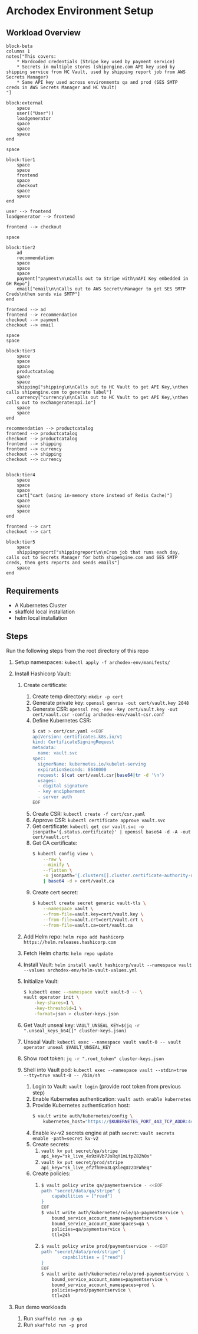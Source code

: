 # Archodex Environment Setup

## Workload Overview
```mermaid
block-beta
columns 1
notes["This covers:
    * Hardcoded credentials (Stripe key used by payment service)
    * Secrets in multiple stores (shipengine.com API key used by shipping service from HC Vault, used by shipping report job from AWS Secrets Manager)
    * Same API key used across environments qa and prod (SES SMTP creds in AWS Secrets Manager and HC Vault)
"]

block:external
    space
    user(("User"))
    loadgenerator
    space
    space
    space
end

space

block:tier1
    space
    space
    frontend
    space
    checkout
    space
    space
end

user --> frontend
loadgenerator --> frontend

frontend --> checkout

space

block:tier2
    ad
    recommendation
    space
    space
    space
    payment["payment\n\nCalls out to Stripe with\nAPI Key embedded in GH Repo"]
    email["email\n\nCalls out to AWS Secret\nManager to get SES SMTP Creds\nthen sends via SMTP"]
end

frontend --> ad
frontend --> recommendation
checkout --> payment
checkout --> email

space
space

block:tier3
    space
    space
    space
    productcatalog
    space
    space
    shipping["shipping\n\nCalls out to HC Vault to get API Key,\nthen calls shipengine.com to generate label"]
    currency["currency\n\nCalls out to HC Vault to get API Key,\nthen calls out to exchangeratesapi.io"]
    space
    space
end

recommendation --> productcatalog
frontend --> productcatalog
checkout --> productcatalog
frontend --> shipping
frontend --> currency
checkout --> shipping
checkout --> currency


block:tier4
    space
    space
    space
    cart["cart (using in-memory store instead of Redis Cache)"]
    space
    space
    space
end

frontend --> cart
checkout --> cart

block:tier5
    space
    shippingreport["shippingreport\n\nCron job that runs each day, calls out to Secrets Manager for both shipengine.com and SES SMTP creds, then gets reports and sends emails"]
    space
end
```

## Requirements
* A Kubernetes Cluster
* skaffold local installation
* helm local installation

## Steps
Run the following steps from the root directory of this repo

1. Setup namespaces: `kubectl apply -f archodex-env/manifests/`

1. Install Hashicorp Vault:
    1. Create certificate:
        1. Create temp directory: `mkdir -p cert`
        1. Generate private key: `openssl genrsa -out cert/vault.key 2048`
        1. Generate CSR: `openssl req -new -key cert/vault.key -out cert/vault.csr -config archodex-env/vault-csr.conf`
        1. Define Kubernetes CSR:
            ```sh
            $ cat > cert/csr.yaml <<EOF
            apiVersion: certificates.k8s.io/v1
            kind: CertificateSigningRequest
            metadata:
              name: vault.svc
            spec:
              signerName: kubernetes.io/kubelet-serving
              expirationSeconds: 8640000
              request: $(cat cert/vault.csr|base64|tr -d '\n')
              usages:
              - digital signature
              - key encipherment
              - server auth
            EOF
            ```
        1. Create CSR: `kubectl create -f cert/csr.yaml`
        1. Approve CSR: `kubectl certificate approve vault.svc`
        1. Get certificate: `kubectl get csr vault.svc -o jsonpath='{.status.certificate}' | openssl base64 -d -A -out cert/vault.crt`
        1. Get CA certificate:
            ```sh
            $ kubectl config view \
                --raw \
                --minify \
                --flatten \
                -o jsonpath='{.clusters[].cluster.certificate-authority-data}' \
                | base64 -d > cert/vault.ca
            ```
        1. Create cert secret:
            ```sh
            $ kubectl create secret generic vault-tls \
                --namespace vault \
                --from-file=vault.key=cert/vault.key \
                --from-file=vault.crt=cert/vault.crt \
                --from-file=vault.ca=cert/vault.ca
            ```

    1. Add Helm repo: `helm repo add hashicorp https://helm.releases.hashicorp.com`
    1. Fetch Helm charts: `helm repo update`
    1. Install Vault: `helm install vault hashicorp/vault --namespace vault --values archodex-env/helm-vault-values.yml`
    1. Initialize Vault:
        ```sh
        $ kubectl exec --namespace vault vault-0 -- \
        vault operator init \
            -key-shares=1 \
            -key-threshold=1 \
            -format=json > cluster-keys.json
        ```
    1. Get Vault unseal key: `VAULT_UNSEAL_KEY=$(jq -r ".unseal_keys_b64[]" cluster-keys.json)`
    1. Unseal Vault: `kubectl exec --namespace vault vault-0 -- vault operator unseal $VAULT_UNSEAL_KEY`
    1. Show root token: `jq -r ".root_token" cluster-keys.json`
    1. Shell into Vault pod: `kubectl exec --namespace vault --stdin=true --tty=true vault-0 -- /bin/sh`
        1. Login to Vault: `vault login` (provide root token from previous step)
        1. Enable Kubernetes authentication: `vault auth enable kubernetes`
        1. Provide Kubernetes authentication host:
            ```sh
            $ vault write auth/kubernetes/config \
                kubernetes_host="https://$KUBERNETES_PORT_443_TCP_ADDR:443"
            ```
        1. Enable kv-v2 secrets engine at path `secret`: `vault secrets enable -path=secret kv-v2`
        1. Create secrets:
            1. `vault kv put secret/qa/stripe api_key="sk_live_4x9zHVb7JsRqY1mLtpZ82h0s"`
            1. `vault kv put secret/prod/stripe api_key="sk_live_ef2fh0Ho3LqXleqUz2DEWhEq"`
        1. Create policies:
            1.  ```sh
                $ vault policy write qa/paymentservice - <<EOF
                path "secret/data/qa/stripe" {
                    capabilities = ["read"]
                }
                EOF
                $ vault write auth/kubernetes/role/qa-paymentservice \
                    bound_service_account_names=paymentservice \
                    bound_service_account_namespaces=qa \
                    policies=qa/paymentservice \
                    ttl=24h
                ```
            1.  ```sh
                $ vault policy write prod/paymentservice - <<EOF
                path "secret/data/prod/stripe" {
                        capabilities = ["read"]
                }
                EOF
                $ vault write auth/kubernetes/role/prod-paymentservice \
                    bound_service_account_names=paymentservice \
                    bound_service_account_namespaces=prod \
                    policies=prod/paymentservice \
                    ttl=24h
                ```

1. Run demo workloads
    1. Run `skaffold run -p qa`
    1. Run `skaffold run -p prod`